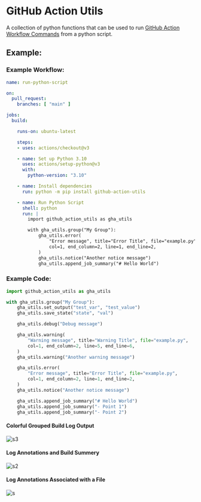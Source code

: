 # GitHub Action Utils

A collection of python functions that can be used to run [GitHub Action Workflow Commands](https://docs.github.com/en/actions/using-workflows/workflow-commands-for-github-actions) from a python script.

## Example:

### Example Workflow:

```yaml
name: run-python-script

on:
  pull_request:
    branches: [ "main" ]

jobs:
  build:

    runs-on: ubuntu-latest

    steps:
    - uses: actions/checkout@v3

    - name: Set up Python 3.10
      uses: actions/setup-python@v3
      with:
        python-version: "3.10"

    - name: Install dependencies
      run: python -m pip install github-action-utils

    - name: Run Python Script
      shell: python
      run: |
        import github_action_utils as gha_utils

        with gha_utils.group("My Group"):
            gha_utils.error(
                "Error message", title="Error Title", file="example.py",
                col=1, end_column=2, line=1, end_line=2,
            )
            gha_utils.notice("Another notice message")
            gha_utils.append_job_summary("# Hello World")
```

### Example Code:

```python
import github_action_utils as gha_utils

with gha_utils.group("My Group"):
    gha_utils.set_output("test_var", "test_value")
    gha_utils.save_state("state", "val")

    gha_utils.debug("Debug message")

    gha_utils.warning(
        "Warning message", title="Warning Title", file="example.py",
        col=1, end_column=2, line=5, end_line=6,
    )
    gha_utils.warning("Another warning message")

    gha_utils.error(
        "Error message", title="Error Title", file="example.py",
        col=1, end_column=2, line=1, end_line=2,
    )
    gha_utils.notice("Another notice message")

    gha_utils.append_job_summary("# Hello World")
    gha_utils.append_job_summary("- Point 1")
    gha_utils.append_job_summary("- Point 2")
```

#### Colorful Grouped Build Log Output
![s3](https://user-images.githubusercontent.com/24854406/180003937-5839856e-09f9-47e7-8b62-f5126a78cad6.png)

#### Log Annotations and Build Summery
![s2](https://user-images.githubusercontent.com/24854406/180003153-99434824-d08c-4a54-9a89-4c6163def1b2.png)

#### Log Annotations Associated with a File
![s](https://user-images.githubusercontent.com/24854406/180003164-12735d03-a452-4bef-96a6-f1dc4298756e.png)
